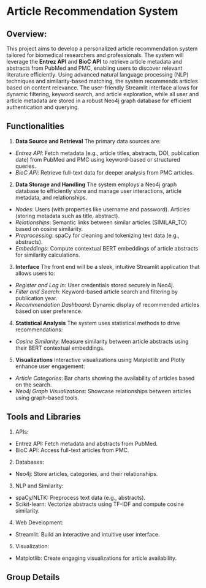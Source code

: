 # **Article Recommendation System**
## Overview:
This project aims to develop a personalized article recommendation system tailored for biomedical researchers and professionals. The system will leverage the **Entrez API** and **BioC API** to retrieve article metadata and abstracts from PubMed and PMC, enabling users to discover relevant literature efficiently. Using advanced natural language processing (NLP) techniques and similarity-based matching, the system recommends articles based on content relevance. The user-friendly Streamlit interface allows for dynamic filtering, keyword search, and article exploration, while all user and article metadata are stored in a robust Neo4j graph database for efficient authentication and querying.
## Functionalities
1. **Data Source and Retrieval**
The primary data sources are: 
+ *Entrez API*: Fetch metadata (e.g., article titles, abstracts, DOI, publication date) from PubMed and PMC using keyword-based or structured queries. 
+ *BioC API*: Retrieve full-text data for deeper analysis from PMC articles.  
2. **Data Storage and Handling**
The system employs a Neo4j graph database to efficiently store and manage user interactions, article metadata, and relationships. 
+ *Nodes*: Users (with properties like username and password). Articles (storing metadata such as title, abstract). 
+ *Relationships*: Semantic links between similar articles (SIMILAR_TO) based on cosine similarity. 
+ *Preprocessing*: spaCy for cleaning and tokenizing text data (e.g., abstracts).
+ *Embeddings*: Compute contextual BERT embeddings of article abstracts for similarity calculations. 
3. **Interface**
The front end will be a sleek, intuitive Streamlit application that allows users to:
+ *Register and Log In*: User credentials stored securely in Neo4j.
+ *Filter and Search*: Keyword-based article search and filtering by publication year.
+ *Recommendation Dashboard*: Dynamic display of recommended articles based on user preference.
4. **Statistical Analysis**
The system uses statistical methods to drive recommendations: 
+ *Cosine Similarity*: Measure similarity between article abstracts using their BERT contextual embeddings.
5. **Visualizations**
Interactive visualizations using Matplotlib and Plotly enhance user engagement:
+ *Article Categories*: Bar charts showing the availability of articles based on the search.
+ *Neo4j Graph Visualizations*: Showcase relationships between articles using graph-based tools.
## Tools and Libraries
1. APIs:
+ Entrez API: Fetch metadata and abstracts from PubMed.
+ BioC API: Access full-text articles from PMC.
2. Databases:
+ Neo4j: Store articles, categories, and their relationships. 
3. NLP and Similarity:
+ spaCy/NLTK: Preprocess text data (e.g., abstracts).
+ Scikit-learn: Vectorize abstracts using TF-IDF and compute cosine similarity.
4. Web Development:
+ Streamlit: Build an interactive and intuitive user interface.
5. Visualization:
+ Matplotlib: Create engaging visualizations for article availability.
## Group Details
